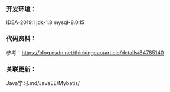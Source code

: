 

### 开发环境：

IDEA-2019.1
jdk-1.8
mysql-8.0.15



### 代码资料：

参考：https://blog.csdn.net/thinkingcao/article/details/84785140



### 关联更新：

Java学习.md/JavaEE/Mybatis/

